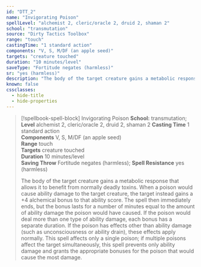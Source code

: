 ```yaml
---
id: "DTT_2"
name: "Invigorating Poison"
spellLevel: "alchemist 2, cleric/oracle 2, druid 2, shaman 2"
school: "transmutation"
source: "Dirty Tactics Toolbox"
range: "touch"
castingTime: "1 standard action"
components: "V, S, M/DF (an apple seed)"
targets: "creature touched"
duration: "10 minutes/level"
saveType: "Fortitude negates (harmless)"
sr: "yes (harmless)"
description: "The body of the target creature gains a metabolic response that allows it to benefit from normally deadly toxins. When a poison would cause ability damage to the target creature, the target instead gains a +4 alchemical bonus to that ability score. The spell then immediately ends, but the bonus lasts for a number of minutes equal to the amount of ability damage the poison would have caused. If the poison would deal more than one type of ability damage, each bonus has a separate duration. If the poison has effects other than ability damage (such as unconsciousness or ability drain), these effects apply normally. This spell affects only a single poison; if multiple poisons affect the target simultaneously, this spell prevents only ability damage and grants the appropriate bonuses for the poison that would cause the most damage."
known: false
cssclasses:
  - hide-title
  - hide-properties
---
```


> [!spellbook-spell-block] Invigorating Poison
> **School:** transmutation; **Level** alchemist 2, cleric/oracle 2, druid 2, shaman 2
> **Casting Time** 1 standard action  
> **Components** V, S, M/DF (an apple seed)  
> **Range** touch  
> **Targets** creature touched  
> **Duration** 10 minutes/level  
> **Saving Throw** Fortitude negates (harmless); **Spell Resistance** yes (harmless)
> 
> The body of the target creature gains a metabolic response that allows it to benefit from normally deadly toxins. When a poison would cause ability damage to the target creature, the target instead gains a +4 alchemical bonus to that ability score. The spell then immediately ends, but the bonus lasts for a number of minutes equal to the amount of ability damage the poison would have caused. If the poison would deal more than one type of ability damage, each bonus has a separate duration. If the poison has effects other than ability damage (such as unconsciousness or ability drain), these effects apply normally. This spell affects only a single poison; if multiple poisons affect the target simultaneously, this spell prevents only ability damage and grants the appropriate bonuses for the poison that would cause the most damage.